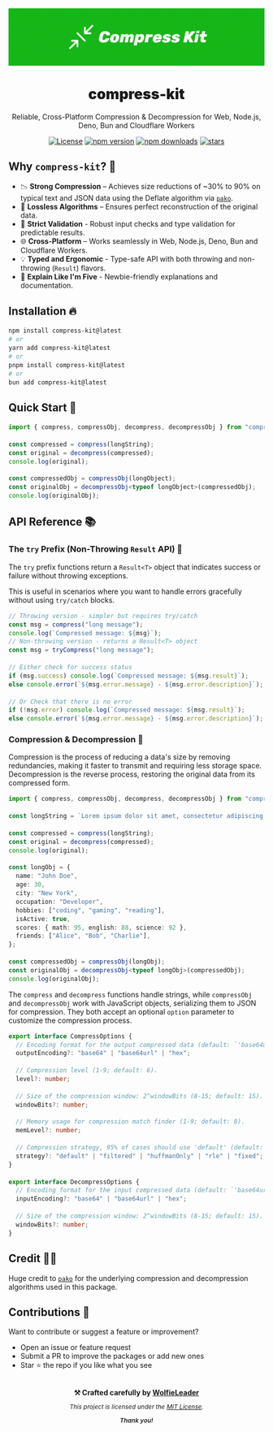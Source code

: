<div align="center">
<img src="https://github.com/WolfieLeader/npm/blob/main/assets/compress-kit-banner.svg" align="center" alt="banner" />

<h1 align="center" style="font-weight:900;">compress-kit</h1>

<p align="center">
  Reliable, Cross-Platform Compression & Decompression for Web, Node.js, <br/>
  Deno, Bun and Cloudflare Workers
</p>

<a href="https://opensource.org/licenses/MIT" rel="nofollow"><img src="https://img.shields.io/github/license/WolfieLeader/npm?color=DC343B" alt="License"></a>
<a href="https://www.npmjs.com/package/compress-kit" rel="nofollow"><img src="https://img.shields.io/npm/v/compress-kit?color=0078D4" alt="npm version"></a>
<a href="https://www.npmjs.com/package/compress-kit" rel="nofollow"><img src="https://img.shields.io/npm/dt/compress-kit.svg?color=03C03C" alt="npm downloads"></a>
<a href="https://github.com/WolfieLeader/npm" rel="nofollow"><img src="https://img.shields.io/github/stars/WolfieLeader/npm" alt="stars"></a>

</div>

## Why `compress-kit`? 🤔

- 📉 **Strong Compression** – Achieves size reductions of ~30% to 90% on typical text and JSON data using the Deflate algorithm via [`pako`](https://www.npmjs.com/package/pako).
- 🔁 **Lossless Algorithms** – Ensures perfect reconstruction of the original data.
- 🧪 **Strict Validation** - Robust input checks and type validation for predictable results.
- 🌐 **Cross-Platform** – Works seamlessly in Web, Node.js, Deno, Bun and Cloudflare Workers.
- 💡 **Typed and Ergonomic** - Type-safe API with both throwing and non-throwing (`Result`) flavors.
- 🍼 **Explain Like I'm Five** - Newbie-friendly explanations and documentation.

## Installation 🔥

```bash
npm install compress-kit@latest
# or
yarn add compress-kit@latest
# or
pnpm install compress-kit@latest
# or
bun add compress-kit@latest
```

## Quick Start 🚀

```typescript
import { compress, compressObj, decompress, decompressObj } from "compress-kit";

const compressed = compress(longString);
const original = decompress(compressed);
console.log(original);

const compressedObj = compressObj(longObject);
const originalObj = decompressObj<typeof longObject>(compressedObj);
console.log(originalObj);
```

## API Reference 📚

### The `try` Prefix (Non-Throwing `Result` API) 🤔

The `try` prefix functions return a `Result<T>` object that indicates success or failure without throwing exceptions.

This is useful in scenarios where you want to handle errors gracefully without using `try/catch` blocks.

```typescript
// Throwing version - simpler but requires try/catch
const msg = compress("long message");
console.log(`Compressed message: ${msg}`);
// Non-throwing version - returns a Result<T> object
const msg = tryCompress("long message");

// Either check for success status
if (msg.success) console.log(`Compressed message: ${msg.result}`);
else console.error(`${msg.error.message} - ${msg.error.description}`);

// Or Check that there is no error
if (!msg.error) console.log(`Compressed message: ${msg.result}`);
else console.error(`${msg.error.message} - ${msg.error.description}`);
```

### Compression & Decompression 🤫

Compression is the process of reducing a data's size by removing redundancies, making it faster to transmit and requiring less storage space. Decompression is the reverse process, restoring the original data from its compressed form.

```typescript
import { compress, compressObj, decompress, decompressObj } from "compress-kit";

const longString = `Lorem ipsum dolor sit amet, consectetur adipiscing elit. Sed do eiusmod tempor incididunt ut labore et dolore magna aliqua. Ut enim ad minim veniam, quis nostrud exercitation ullamco laboris nisi ut aliquip ex ea commodo consequat. Duis aute irure dolor in reprehenderit in voluptate velit esse cillum dolore eu fugiat nulla pariatur. Excepteur sint occaecat cupidatat non proident, sunt in culpa qui officia deserunt mollit anim id est laborum.`;

const compressed = compress(longString);
const original = decompress(compressed);
console.log(original);

const longObj = {
  name: "John Doe",
  age: 30,
  city: "New York",
  occupation: "Developer",
  hobbies: ["coding", "gaming", "reading"],
  isActive: true,
  scores: { math: 95, english: 88, science: 92 },
  friends: ["Alice", "Bob", "Charlie"],
};

const compressedObj = compressObj(longObj);
const originalObj = decompressObj<typeof longObj>(compressedObj);
console.log(originalObj);
```

The `compress` and `decompress` functions handle strings, while `compressObj` and `decompressObj` work with JavaScript objects, serializing them to JSON for compression. They both accept an optional `option` parameter to customize the compression process.

```typescript
export interface CompressOptions {
  // Encoding format for the output compressed data (default: `'base64url'`).
  outputEncoding?: "base64" | "base64url" | "hex";

  // Compression level (1-9; default: 6).
  level?: number;

  // Size of the compression window: 2^windowBits (8-15; default: 15).
  windowBits?: number;

  // Memory usage for compression match finder (1-9; default: 8).
  memLevel?: number;

  // Compression strategy, 95% of cases should use 'default' (default: 'default').
  strategy?: "default" | "filtered" | "huffmanOnly" | "rle" | "fixed";
}

export interface DecompressOptions {
  // Encoding format for the input compressed data (default: `'base64url'`).
  inputEncoding?: "base64" | "base64url" | "hex";

  // Size of the compression window: 2^windowBits (8-15; default: 15).
  windowBits?: number;
}
```

## Credit 💪🏽

Huge credit to [`pako`](https://www.npmjs.com/package/pako) for the underlying compression and decompression algorithms used in this package.

## Contributions 🤝

Want to contribute or suggest a feature or improvement?

- Open an issue or feature request
- Submit a PR to improve the packages or add new ones
- Star ⭐ the repo if you like what you see

<div align="center">
<br/>
<div style="font-size: 14px; font-weight:bold;"> ⚒️ Crafted carefully by <a href="https://github.com/WolfieLeader" target="_blank" rel="nofollow">WolfieLeader</a></div>
<p style="font-size: 12px; font-style: italic;">This project is licensed under the <a href="https://opensource.org/licenses/MIT" target="_blank" rel="nofollow">MIT License</a>.</p>
<div style="font-size: 12px; font-style: italic; font-weight: 600;">Thank you!</div>
</div>
